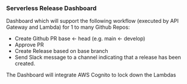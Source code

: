 ### Serverless Release Dashboard

Dashboard which will support the following workflow (executed by API Gateway and Lambda) for 1 to many Github Repos:
  - Create Github PR base <- head (e.g. main <- develop)
  - Approve PR
  - Create Release based on base branch
  - Send Slack message to a channel indicating that a release has been created.

The Dashboard will integrate AWS Cognito to lock down the Lambdas
